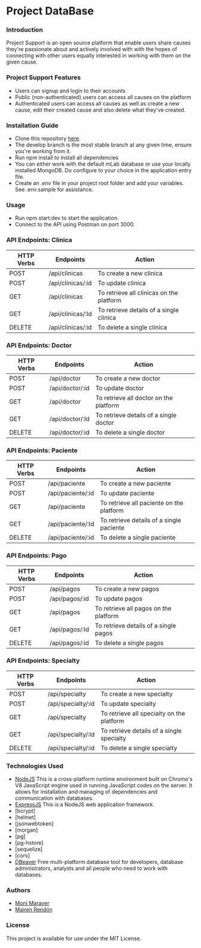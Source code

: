 # Project DataBase
### Introduction
Project Support is an open source platform that enable users share causes they're passionate about and actively involved with with the hopes of connecting with other users equally interested in working with them on the given cause.
### Project Support Features
* Users can signup and login to their accounts
* Public (non-authenticated) users can access all causes on the platform
* Authenticated users can access all causes as well as create a new cause, edit their created cause and also delete what they've created.
### Installation Guide
* Clone this repository [here](https://github.com/blackdevelopa/ProjectSupport.git).
* The develop branch is the most stable branch at any given time, ensure you're working from it.
* Run npm install to install all dependencies
* You can either work with the default mLab database or use your locally installed MongoDB. Do configure to your choice in the application entry file.
* Create an .env file in your project root folder and add your variables. See .env.sample for assistance.
### Usage
* Run npm start:dev to start the application.
* Connect to the API using Postman on port 3000.
### API Endpoints: Clinica
| HTTP Verbs | Endpoints | Action |
| --- | --- | --- |
| POST | /api/clinicas | To create a new clinica |
| POST | /api/clinicas/:id | To update clinica |
| GET | /api/clinicas | To retrieve all clinicas on the platform |
| GET | /api/clinicas/:Id | To retrieve details of a single clinica |
| DELETE | /api/clinicas/:id | To delete a single clinica |
### API Endpoints: Doctor
| HTTP Verbs | Endpoints | Action |
| --- | --- | --- |
| POST | /api/doctor | To create a new doctor |
| POST | /api/doctor/:id | To update doctor |
| GET | /api/doctor | To retrieve all doctor on the platform |
| GET | /api/doctor/:Id | To retrieve details of a single doctor |
| DELETE | /api/doctor/:id | To delete a single doctor |
### API Endpoints: Paciente
| HTTP Verbs | Endpoints | Action |
| --- | --- | --- |
| POST | /api/paciente | To create a new paciente |
| POST | /api/paciente/:id | To update paciente |
| GET | /api/paciente | To retrieve all paciente on the platform |
| GET | /api/paciente/:Id | To retrieve details of a single paciente |
| DELETE | /api/paciente/:id | To delete a single paciente |
### API Endpoints: Pago
| HTTP Verbs | Endpoints | Action |
| --- | --- | --- |
| POST | /api/pagos | To create a new pagos |
| POST | /api/pagos/:id | To update pagos |
| GET | /api/pagos | To retrieve all pagos on the platform |
| GET | /api/pagos/:Id | To retrieve details of a single pagos |
| DELETE | /api/pagos/:id | To delete a single pagos |
### API Endpoints: Specialty
| HTTP Verbs | Endpoints | Action |
| --- | --- | --- |
| POST | /api/specialty | To create a new specialty |
| POST | /api/specialty/:id | To update specialty |
| GET | /api/specialty | To retrieve all specialty on the platform |
| GET | /api/specialty/:Id | To retrieve details of a single specialty |
| DELETE | /api/specialty/:id | To delete a single specialty |

### Technologies Used
* [NodeJS](https://nodejs.org/) This is a cross-platform runtime environment built on Chrome's V8 JavaScript engine used in running JavaScript codes on the server. It allows for installation and managing of dependencies and communication with databases.
* [ExpressJS](https://www.expresjs.org/) This is a NodeJS web application framework.
* [bcrypt]
* [helmet]
* [jsonwebtoken]
* [morgan]
* [pg]
* [pg-hstore]
* [sequelize]
* [cors]
* [DBeaver](https://www.dbeaver.io/) Free multi-platform database tool for developers, database administrators, analysts and all people who need to work with databases.


### Authors
* [Moni Maraver](https://github.com/MoniMaraver)
* [Mairen Rendón](https://github.com/Mairendon)

### License
This project is available for use under the MIT License.
